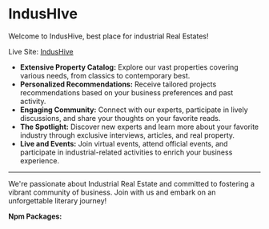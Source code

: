 # IndusHIve

Welcome to IndusHive, best place for industrial Real Estates!

Live Site: [IndusHive](https://indus-hive.web.app/)

- **Extensive Property Catalog:** Explore our vast properties covering various needs, from classics to contemporary best.
- **Personalized Recommendations:** Receive tailored projects recommendations based on your business preferences and past activity.
- **Engaging Community:** Connect with our experts, participate in lively discussions, and share your thoughts on your favorite reads.
- **The Spotlight:** Discover new experts and learn more about your favorite industry through exclusive interviews, articles, and real property.
- **Live and Events:** Join virtual events, attend official events, and participate in industrial-related activities to enrich your business experience.

---

We're passionate about Industrial Real Estate and committed to fostering a vibrant community of business. Join with us and embark on an unforgettable literary journey!


**Npm Packages:**
